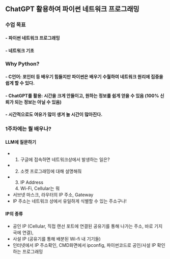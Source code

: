 ## ChatGPT 활용하여 파이썬 네트워크 프로그래밍
### 수업 목표
#### - 파이썬 네트워크 프로그래밍
#### - 네트워크 기초

### Why Python? 
#### - C언어: 포인터 등 배우기 힘들지만 파이썬은 배우기 수월하여 네트워크 원리에 집중을 쉽게 할 수 있다.
#### - ChatGPT를 활용: 시간을 크게 안들이고, 원하는 정보를 쉽게 얻을 수 있음 (100% 신뢰가 되는 정보는 아닐 수 있음)
#### - 시간적으로도 여유가 많이 생겨 놀 시간이 많아진다.

### 1주차에는 뭘 배우나?
#### LLM에 질문하기
- 1. 구글에 접속하면 네트워크상에서 발생하는 일은?
- 2. 소켓 프로그래밍에 대해 설명해줘
- 3. IP Address
  4. Wi-Fi, Cellular는 뭐
- 서브넷 마스크, 라우터의 IP 주소, Gateway
- IP 주소는 네트워크 상에서 유일하게 식별할 수 있는 주소구나!
#### IP의 종류
- 공인 IP (Cellular, 직접 랜선 포트에 연결된 공유기를 통해 나가는 주소, 바로 기지국에 연결),
- 사설 IP (공유기를 통해 배분된 Wi-fi 내 기기들)
- 인터넷에서 IP 주소확인, CMD화면에서 ipconfig, 파이썬코드로 공인/사설 IP 확인하는 프로그래밍
